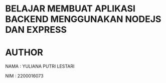 # BELAJAR MEMBUAT APLIKASI BACKEND MENGGUNAKAN NODEJS DAN EXPRESS

# AUTHOR

NAMA :
YULIANA PUTRI LESTARI

NIM :
2200016073